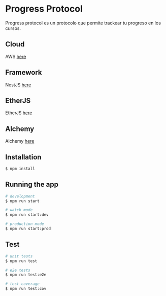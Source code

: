 # Progress Protocol

Progress protocol es un protocolo que permite trackear tu progreso en los cursos.

## Cloud

AWS [here](https://aws.amazon.com/elasticbeanstalk/) 

## Framework

NestJS [here](https://nestjs.com/)

## EtherJS

EtherJS [here](https://docs.ethers.org/v5/)

## Alchemy 

Alchemy [here](https://www.alchemy.com/)

## Installation

```bash
$ npm install
```

## Running the app

```bash
# development
$ npm run start

# watch mode
$ npm run start:dev

# production mode
$ npm run start:prod
```

## Test

```bash
# unit tests
$ npm run test

# e2e tests
$ npm run test:e2e

# test coverage
$ npm run test:cov
```
